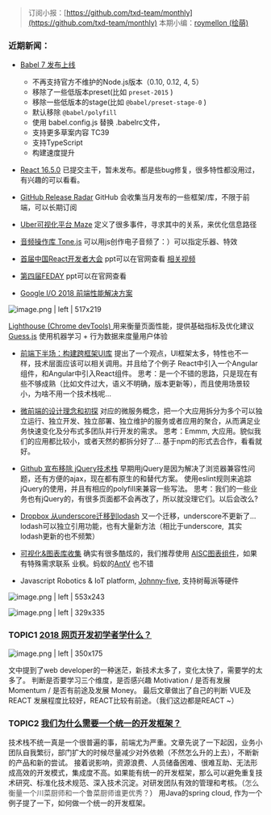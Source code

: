 
> 订阅小报：[https://github.com/txd-team/monthly](https://github.com/txd-team/monthly)
> 本期小编：[roymellon (绘萌)](https://github.com/roymellon)

### 近期新闻：
* [Babel 7 发布上线](https://babeljs.io/blog/2018/08/27/7.0.0) 
    * 不再支持官方不维护的Node.js版本（<span data-type="color" style="color:rgb(36, 41, 46)">0.10, 0.12, 4, 5</span>）
    * 移除了一些低版本preset(比如 `preset-2015` )
    * 移除一些低版本的stage(比如 `@babel/preset-stage-0` )
    * 默认移除 `@babel/polyfill` 
    * 使用 babel.config.js 替换 .babelrc文件，
    * 支持更多草案内容 TC39
    * 支持TypeScript
    * 构建速度提升 

* [React 16.5.0](https://github.com/facebook/react/blob/master/CHANGELOG.md) 已提交主干，暂未发布。都是些bug修复，很多特性都没用过，有兴趣的可以看看。
* [GitHub Release Radar](https://blog.github.com/2018-08-17-release-radar-july-2018/) GitHub 会收集当月发布的一些框架/库，不限于前端，可以长期订阅
* [Uber可视化平台 Maze](https://eng.uber.com/maze/) 定义了很多事件，寻求其中的关系，来优化信息路径
* [音频操作库 Tone.js](https://github.com/Tonejs/Tone.js) 可以用js创作电子音频了：）可以指定乐器、特效
* [首届中国React开发者大会](https://fequan.com/2018/)  ppt可以在官网查看 [相关视频](https://www.youtube.com/channel/UCXBhQ05nu3L1abBUGeQ0ahw)
* [第四届FEDAY](https://fequan.com/2018/) ppt可以在官网查看
* [Google I/O 2018 前端性能解决方案](https://developers.google.com/web/updates/2018/08/web-performance-made-easy)


![image.png | left | 517x219](https://cdn.nlark.com/lark/0/2018/png/2820/1536568303355-dfcffdd5-3cf4-44e9-bb57-19d21dff0959.png "")

 [Lighthouse (Chrome devTools) ](https://developers.google.com/web/tools/lighthouse/) 用来衡量页面性能，提供基础指标及优化建议
 [Guess.js](https://github.com/guess-js/guess)  使用机器学习 + 行为数据来度量用户体验


* [前端下半场：构建跨框架UI库](https://www.phodal.com/blog/build-cross-framework-ui-library/)
提出了一个观点，UI框架太多，特性也不一样，技术层面应该可以相关调用。并且给了个例子 React中引入一个Angular组件，和Angular中引入React组件。
思考：是一个不错的思路，只是现在有些不够成熟（比如文件过大，语义不明确，版本更新等），而且使用场景较小，为啥不用一个技术栈呢...

* [微前端的设计理念和初探](https://zhuanlan.zhihu.com/p/41879781)
对应的微服务概念，把一个大应用拆分为多个<span data-type="color" style="color:rgb(26, 26, 26)"><span data-type="background" style="background-color:rgb(255, 255, 255)">可以独立运行、独立开发、独立部署、独立维护的服务或者应用的聚合，从而满足业务快速变化及分布式多团队并行开发的需求。</span></span>
思考：Emmm, 大应用。貌似我们的应用都比较小，或者天然的都拆分好了... 基于npm的形式去合作，看看就好。

* [Github 宣布移除 jQuery技术栈](https://githubengineering.com/removing-jquery-from-github-frontend/)
早期用jQuery是因为解决了浏览器兼容性问题，还有方便的ajax，现在都有原生的和替代方案。
使用eslint规则来追踪jQuery的使用，并且有相应的polyfill来兼容一些写法。
思考：我们的一些业务也有jQuery的，有很多页面都不会再改了，所以就没理它们。以后会改么?

* [Dropbox 从underscore迁移到lodash](https://blogs.dropbox.com/tech/2018/09/migrating-from-underscore-to-lodash/)
又一个迁移，underscore不更新了...  lodash可以独立引用功能，也有大量新方法（相比于underscore,  其实lodash更新的也不频繁）

* [可视化&图表库收集](https://www.codewall.co.uk/the-best-javascript-data-visualization-charting-libraries/) 确实有很多酷炫的，我们推荐使用 [AISC图表组件](http://aisc.alibaba-inc.com/site/pc#/cate/4/page/95)，如果有特殊需求联系 业枫。蚂蚁的[AntV](https://antv.alipay.com/zh-cn/index.html) 也不错
* Javascript Robotics & IoT platform, [Johnny-five](http://johnny-five.io/), 支持树莓派等硬件

![image.png | left | 553x243](https://cdn.nlark.com/lark/0/2018/png/2820/1536569527635-09306391-ec20-48f6-a0c7-3d18f8d4e7a8.png "")

![image.png | left | 329x335](https://cdn.nlark.com/lark/0/2018/png/2820/1536569541895-fdb133b7-7822-4567-9342-5f2b690f8021.png "")

### TOPIC1 [2018 网页开发初学者学什么？](https://zendev.com/2018/08/14/learning-web-development-2018.html)

![image.png | left | 350x175](https://cdn.nlark.com/lark/0/2018/png/2820/1536561535910-4ca6160e-3655-4f26-b2bc-dd48fd6096fd.png "")

文中提到了web developer的一种迷茫，新技术太多了，变化太快了，需要学的太多了。
判断是否要学习三个维度，是否感兴趣 Motivation / 是否有发展 Momentum / 是否有前途及发展 Money。
最后文章做出了自己的判断 VUE及REACT 发展程度比较好，REACT比较有前途。（我们这边都是REACT ~）

### TOPIC2 [我们为什么需要一个统一的开发框架？](https://mp.weixin.qq.com/s?__biz=MzIwMzg1ODcwMw==&mid=2247488436&idx=1&sn=b22a02c590ea1b2e85ece70ff0ee2d1e)
技术栈不统一真是一个很普遍的事，前端尤为严重。文章先说了一下起因，业务小团队自我繁衍，部门扩大的时候尽量减少对外依赖（不然怎么升的上去），不断新的产品和新的尝试。
接着说影响，资源浪费、人员储备困难、很难互助、无法形成高效的开发模式，集成度不高。如果能有统一的开发框架，那么可以避免重复技术研究、标准化技术规范、深入技术沉淀。对研发团队有效的管理和考核。（<span data-type="color" style="color:rgb(74, 74, 74)"><span data-type="background" style="background-color:rgb(255, 255, 255)">怎么衡量一个川菜厨师和一个鲁菜厨师谁更优秀？</span></span>）
用Java的spring cloud, 作为一个例子提了一下，如何做一个统一的开发框架。
